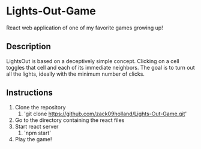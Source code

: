 # Lights-Out-Game
React web application of one of my favorite games growing up!

## Description
LightsOut is based on a deceptively simple concept. Clicking on a cell toggles that cell and each of its immediate neighbors. The goal is to turn out all the lights, ideally with the minimum number of clicks.

## Instructions

1. Clone the repository
   1. 'git clone https://github.com/zack09holland/Lights-Out-Game.git'
1. Go to the directory containing the react files
1. Start react server
   1. 'npm start'
1. Play the game!

